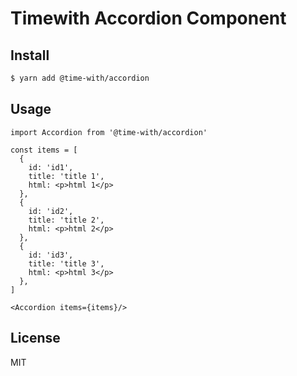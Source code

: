 # Timewith Accordion Component

## Install

```bash
$ yarn add @time-with/accordion
```

## Usage

    import Accordion from '@time-with/accordion'

    const items = [
      {
        id: 'id1',
        title: 'title 1',
        html: <p>html 1</p>
      },
      {
        id: 'id2',
        title: 'title 2',
        html: <p>html 2</p>
      },
      {
        id: 'id3',
        title: 'title 3',
        html: <p>html 3</p>
      },
    ]

    <Accordion items={items}/>

## License

MIT
